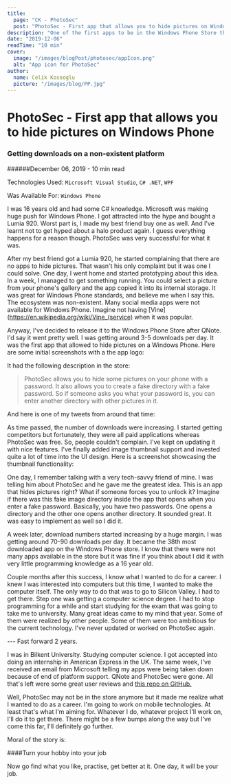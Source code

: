 ```yaml
---
title:
  page: "CK - PhotoSec"
  post: "PhotoSec - First app that allows you to hide pictures on Windows Phone"
description: "One of the first apps to be in the Windows Phone Store that allows you to hide pictures from your phone's gallery."
date: "2019-12-06"
readTime: "10 min"
cover:
  image: "/images/blogPost/photosec/appIcon.png"
  alt: "App icon for PhotoSec"
author:
  name: Celik Koseoglu
  picture: "/images/blog/PP.jpg"
---
```


# PhotoSec - First app that allows you to hide pictures on Windows Phone

### Getting downloads on a non-existent platform

######December 06, 2019 - 10 min read

Technologies Used: `Microsoft Visual Studio`, `C# .NET`, `WPF`

Was Available For: `Windows Phone`
     
 I was 16 years old and had some C# knowledge. Microsoft was making huge push for Windows Phone. I got attracted into the
 hype and bought a Lumia 920. Worst part is, I made my best friend buy one as well. And I've learnt not to get hyped
 about a halo product again. I guess everything happens for a reason though. PhotoSec was very successful for what it was.
 
 After my best friend got a Lumia 920, he started complaining that there are no apps to
 hide pictures. That wasn't his only complaint but it was one I could solve. One day, I went home and
 started prototyping about this idea. In a week, I managed to get something running. You could select a picture from your
 phone's gallery and the app copied it into its internal storage. It was great for Windows Phone standards, and believe me
 when I say this. The ecosystem was non-existent. Many social media apps were not available for Windows Phone.
 Imagine not having [Vine](https://en.wikipedia.org/wiki/Vine_(service) when it was popular.
 
 Anyway, I've decided to release it to the Windows Phone Store after QNote. I'd say it went pretty well. I was getting
 around 3-5 downloads per day. It was the first app that allowed to hide pictures on a Windows Phone. Here are some initial
  screenshots with a the app logo:

 <MediaCarousel folder="photosec" images="appIcon.png,screenshot1.png,screenshot3.png"/>
 
 It had the following description in the store:
 
 >PhotoSec allows you to hide some pictures on your phone with a password. It also allows you to create a fake 
  directory with a fake password. So if someone asks you what your password is, you can enter another directory
  with other pictures in it.

And here is one of my tweets from around that time:

 <MediaCarousel folder="photosec" images="photoSecTweet.png"/>
 
As time passed, the number of downloads were increasing. I started getting competitors but fortunately, they were all paid
applications whereas PhotoSec was free. So, people couldn't complain. I've kept on updating it with nice features. I've
finally added image thumbnail support and invested quite a lot of time into the UI design. Here is a screenshot showcasing
the thumbnail functionality:

 <MediaCarousel folder="photosec" images="screenshot2.png"/>

One day, I remember talking with a very tech-savvy friend of mine. I was telling him about PhotoSec and he gave
me the greatest idea. This is an app that hides pictures right? What if someone forces you to unlock it? Imagine if there was
this fake image directory inside the app that opens when you enter a fake password. Basically, you have two passwords. One opens
a directory and the other one opens another directory. It sounded great. It was easy to implement as well so I did it.

 <MediaCarousel folder="photosec" images="screenshot4.png,screenshot5.png,screenshot6.png"/>

A week later, download numbers started increasing by a huge margin. I was getting around 70-90 downloads per day. It became
the 38th most downloaded app on the Windows Phone store. I know that there were not many apps available in the store but
it was fine if you think about I did it with very little programming knowledge as a 16 year old.

 <MediaCarousel folder="photosec" images="photoSecDownloads.png"/>

Couple months after this success, I know what I wanted to do for a career. I knew I was interested into computers but
this time, I wanted to make the computer itself. The only way to do that was to go to Silicon Valley. I had to get there.
Step one was getting a computer science degree.  I had to stop programming for a while and start studying for the exam
that was going to take me to university. Many great ideas came to my mind that year. Some of them were realized by other
people. Some of them were too ambitious for the current technology. I've never updated or worked on PhotoSec again.

 --- Fast forward 2 years.

 I was in Bilkent University. Studying computer science. I got accepted into doing an internship in American Express in the
 UK. The same week, I've received an email from Microsoft telling my apps were being taken down because of end of platform support.
 QNote and PhotoSec were gone. All that's left were some great user reviews and [this repo on GitHub.](https://github.com/celikkoseoglu/PhotoSec-WindowsPhone)

 Well, PhotoSec may not be in the store anymore but it made me realize what I wanted to do as a career. I'm going to work on
 mobile technologies. At least that's what I'm aiming for. Whatever I do, whatever project I'll work on, I'll do it to get
 there. There might be a few bumps along the way but I've come this far, I'll definitely go further.

 Moral of the story is:

 ####Turn your hobby into your job

 Now go find what you like, practise, get better at it. One day, it will be your job.